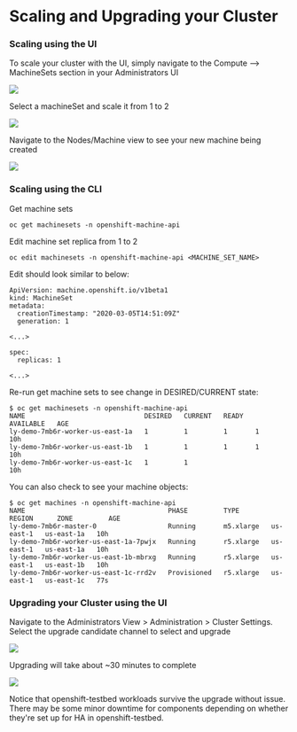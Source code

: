 # Scaling and Upgrading your Cluster

### Scaling using the UI

To scale your cluster with the UI, simply navigate to the Compute --> MachineSets section in your Administrators UI

![](https://github.com/rcdelacruz/Standard-OCP-Workshop/blob/master/resources/scale1.png)

Select a machineSet and scale it from 1 to 2

![](https://github.com/rcdelacruz/Standard-OCP-Workshop/blob/master/resources/scale2.png)

Navigate to the Nodes/Machine view to see your new machine being created

![](https://github.com/rcdelacruz/Standard-OCP-Workshop/blob/master/resources/scale3.png)

### Scaling using the CLI

Get machine sets

```
oc get machinesets -n openshift-machine-api
```

Edit machine set replica from 1 to 2

```
oc edit machinesets -n openshift-machine-api <MACHINE_SET_NAME>
```

Edit should look similar to below:

```
ApiVersion: machine.openshift.io/v1beta1
kind: MachineSet
metadata:
  creationTimestamp: "2020-03-05T14:51:09Z"
  generation: 1

<...>

spec:
  replicas: 1

<...>
```

Re-run get machine sets to see change in DESIRED/CURRENT state:

```
$ oc get machinesets -n openshift-machine-api
NAME                              DESIRED   CURRENT   READY   AVAILABLE   AGE
ly-demo-7mb6r-worker-us-east-1a   1         1         1       1           10h
ly-demo-7mb6r-worker-us-east-1b   1         1         1       1           10h
ly-demo-7mb6r-worker-us-east-1c   1         1                             10h
```

You can also check to see your machine objects:

```
$ oc get machines -n openshift-machine-api
NAME                                    PHASE         TYPE        REGION      ZONE         AGE
ly-demo-7mb6r-master-0                  Running       m5.xlarge   us-east-1   us-east-1a   10h
ly-demo-7mb6r-worker-us-east-1a-7pwjx   Running       r5.xlarge   us-east-1   us-east-1a   10h
ly-demo-7mb6r-worker-us-east-1b-mbrxg   Running       r5.xlarge   us-east-1   us-east-1b   10h
ly-demo-7mb6r-worker-us-east-1c-rrd2v   Provisioned   r5.xlarge   us-east-1   us-east-1c   77s
```

### Upgrading your Cluster using the UI

Navigate to the Administrators View > Administration > Cluster Settings. Select the upgrade candidate channel to select and upgrade

![](https://github.com/rcdelacruz/Standard-OCP-Workshop/blob/master/resources/upgrade2.png)

Upgrading will take about ~30 minutes to complete

![](https://github.com/rcdelacruz/Standard-OCP-Workshop/blob/master/resources/upgrade3.png)

Notice that openshift-testbed workloads survive the upgrade without issue. There may be some minor downtime for components depending on whether they're set up for HA in openshift-testbed.
